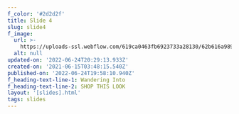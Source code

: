 ```yaml
---
f_color: '#2d2d2f'
title: Slide 4
slug: slide4
f_image:
  url: >-
    https://uploads-ssl.webflow.com/619ca0463fb6923733a28130/62b616a9896b3200c3f63ac9_FJ-ShirtBlue2.jpg
  alt: null
updated-on: '2022-06-24T20:29:13.933Z'
created-on: '2021-06-15T03:48:15.540Z'
published-on: '2022-06-24T19:58:10.940Z'
f_heading-text-line-1: Wandering Into
f_heading-text-line-2: SHOP THIS LOOK
layout: '[slides].html'
tags: slides
---
```



